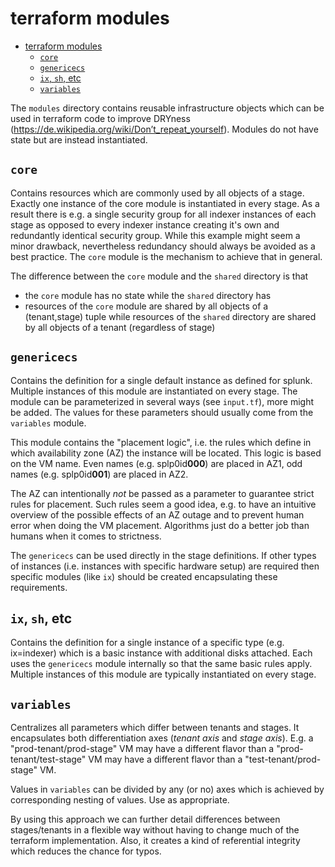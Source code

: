 # terraform modules

<!-- TOC -->

- [terraform modules](#terraform-modules)
  - [`core`](#core)
  - [`genericecs`](#genericecs)
  - [`ix`, `sh`, etc](#ix-sh-etc)
  - [`variables`](#variables)

<!-- /TOC -->

The `modules` directory contains reusable infrastructure objects which can be used in terraform code to improve DRYness (<https://de.wikipedia.org/wiki/Don’t_repeat_yourself>). Modules do not have state but are instead instantiated.

## `core`

Contains resources which are commonly used by all objects of a stage. Exactly one instance of the core module is instantiated in every stage. As a result there is e.g. a single security group for all indexer instances of each stage as opposed to every indexer instance creating it's own and redundantly identical security group. While this example might seem a minor drawback, nevertheless redundancy should always be avoided as a best practice. The `core` module is the mechanism to achieve that in general.

The difference between the `core` module and the `shared` directory is that

- the `core` module has no state while the `shared` directory has
- resources of the `core` module are shared by all objects of a (tenant,stage) tuple while resources of the `shared` directory are shared by all objects of a tenant (regardless of stage)

## `genericecs`

Contains the definition for a single default instance as defined for splunk. Multiple instances of this module are instantiated on every stage. The module can be parameterized in several ways (see `input.tf`), more might be added. The values for these parameters should usually come from the `variables` module.

This module contains the "placement logic", i.e. the rules which define in which availability zone (AZ) the instance will be located. This logic is based on the VM name. Even names (e.g. splp0id**000**) are placed in AZ1, odd names (e.g. splp0id**001**) are placed in AZ2.

The AZ can intentionally *not* be passed as a parameter to guarantee strict rules for placement. Such rules seem a good idea, e.g. to have an intuitive overview of the possible effects of an AZ outage and to prevent human error when doing the VM placement. Algorithms just do a better job than humans when it comes to strictness.

The `genericecs` can be used directly in the stage definitions. If other types of instances (i.e. instances with specific hardware setup) are required then specific modules (like `ix`) should be created encapsulating these requirements.

## `ix`, `sh`, etc

Contains the definition for a single instance of a specific type (e.g. ix=indexer) which is a basic instance with additional disks attached. Each uses the `genericecs` module internally so that the same basic rules apply. Multiple instances of this module are typically instantiated on every stage.

## `variables`

Centralizes all parameters which differ between tenants and stages. It encapsulates both differentiation axes (*tenant axis* and *stage axis*). E.g. a "prod-tenant/prod-stage" VM may have a different flavor than a "prod-tenant/test-stage" VM may have a different flavor than a "test-tenant/prod-stage" VM.

Values in `variables` can be divided by any (or no) axes which is achieved by corresponding nesting of values. Use as appropriate.

By using this approach we can further detail differences between stages/tenants in a flexible way without having to change much of the terraform implementation. Also, it creates a kind of referential integrity which reduces the chance for typos.
